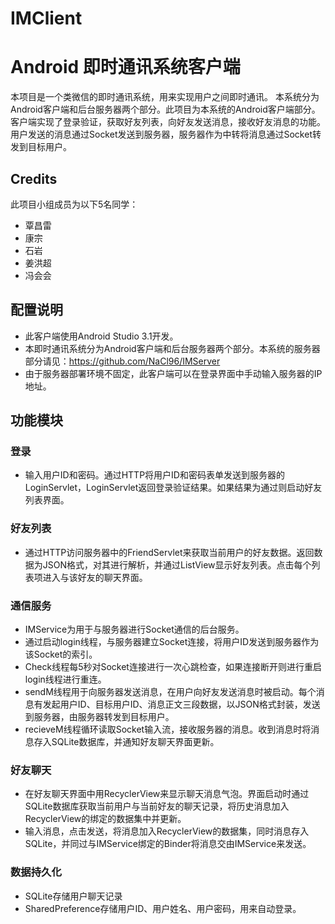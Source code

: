 # IMClient
# Android 即时通讯系统客户端


本项目是一个类微信的即时通讯系统，用来实现用户之间即时通讯。
本系统分为Android客户端和后台服务器两个部分。此项目为本系统的Android客户端部分。
客户端实现了登录验证，获取好友列表，向好友发送消息，接收好友消息的功能。用户发送的消息通过Socket发送到服务器，服务器作为中转将消息通过Socket转发到目标用户。


## Credits
此项目小组成员为以下5名同学：

* 覃昌雷
* 康宗
* 石岩
* 姜洪超
* 冯会会


## 配置说明
* 此客户端使用Android Studio 3.1开发。
* 本即时通讯系统分为Android客户端和后台服务器两个部分。本系统的服务器部分请见：https://github.com/NaCl96/IMServer
* 由于服务器部署环境不固定，此客户端可以在登录界面中手动输入服务器的IP地址。



## 功能模块

### 登录
  * 输入用户ID和密码。通过HTTP将用户ID和密码表单发送到服务器的LoginServlet，LoginServlet返回登录验证结果。如果结果为通过则启动好友列表界面。

### 好友列表
  * 通过HTTP访问服务器中的FriendServlet来获取当前用户的好友数据。返回数据为JSON格式，对其进行解析，并通过ListView显示好友列表。点击每个列表项进入与该好友的聊天界面。

### 通信服务
  * IMService为用于与服务器进行Socket通信的后台服务。
  * 通过启动login线程，与服务器建立Socket连接，将用户ID发送到服务器作为该Socket的索引。
  * Check线程每5秒对Socket连接进行一次心跳检查，如果连接断开则进行重启login线程进行重连。
  * sendM线程用于向服务器发送消息，在用户向好友发送消息时被启动。每个消息有发起用户ID、目标用户ID、消息正文三段数据，以JSON格式封装，发送到服务器，由服务器转发到目标用户。
  * recieveM线程循环读取Socket输入流，接收服务器的消息。收到消息时将消息存入SQLite数据库，并通知好友聊天界面更新。

### 好友聊天
  * 在好友聊天界面中用RecyclerView来显示聊天消息气泡。界面启动时通过SQLite数据库获取当前用户与当前好友的聊天记录，将历史消息加入RecyclerView的绑定的数据集中并更新。
  * 输入消息，点击发送，将消息加入RecyclerView的数据集，同时消息存入SQLite，并同过与IMService绑定的Binder将消息交由IMService来发送。

### 数据持久化
* SQLite存储用户聊天记录
* SharedPreference存储用户ID、用户姓名、用户密码，用来自动登录。
